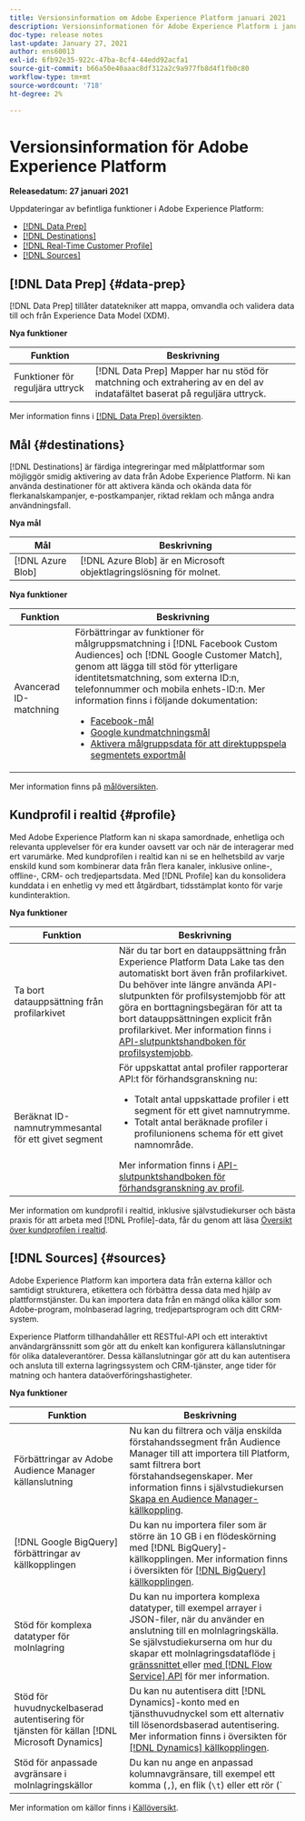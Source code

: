 ```yaml
---
title: Versionsinformation om Adobe Experience Platform januari 2021
description: Versionsinformationen för Adobe Experience Platform i januari 2021.
doc-type: release notes
last-update: January 27, 2021
author: ens60013
exl-id: 6fb92e35-922c-47ba-8cf4-44edd92acfa1
source-git-commit: b66a50e40aaac8df312a2c9a977fb8d4f1fb0c80
workflow-type: tm+mt
source-wordcount: '718'
ht-degree: 2%

---
```


# Versionsinformation för Adobe Experience Platform

**Releasedatum: 27 januari 2021**

Uppdateringar av befintliga funktioner i Adobe Experience Platform:

- [[!DNL Data Prep]](#data-prep)
- [[!DNL Destinations]](#destinations)
- [[!DNL Real-Time Customer Profile]](#profile)
- [[!DNL Sources]](#sources)

## [!DNL Data Prep] {#data-prep}

[!DNL Data Prep] tillåter datatekniker att mappa, omvandla och validera data till och från Experience Data Model (XDM).

**Nya funktioner**

| Funktion | Beskrivning |
| ------- | ----------- |
| Funktioner för reguljära uttryck | [!DNL Data Prep] Mapper har nu stöd för matchning och extrahering av en del av indatafältet baserat på reguljära uttryck. |

Mer information finns i [[!DNL Data Prep] översikten](../../data-prep/home.md).

## Mål  {#destinations}

[!DNL Destinations] är färdiga integreringar med målplattformar som möjliggör smidig aktivering av data från Adobe Experience Platform. Ni kan använda destinationer för att aktivera kända och okända data för flerkanalskampanjer, e-postkampanjer, riktad reklam och många andra användningsfall.

**Nya mål**

| Mål | Beskrivning |
| ----------- | ----------- |
| [!DNL Azure Blob] | [!DNL Azure Blob] är en Microsoft objektlagringslösning för molnet. |

**Nya funktioner**

| Funktion | Beskrivning |
| ------- | ----------- |
| Avancerad ID-matchning | Förbättringar av funktioner för målgruppsmatchning i [!DNL Facebook Custom Audiences] och [!DNL Google Customer Match], genom att lägga till stöd för ytterligare identitetsmatchning, som externa ID:n, telefonnummer och mobila enhets-ID:n. Mer information finns i följande dokumentation: <ul><li>[Facebook-mål](../../destinations/catalog/social/facebook.md)</li><li>[Google kundmatchningsmål](../../destinations/catalog/advertising/google-customer-match.md)</li><li>[Aktivera målgruppsdata för att direktuppspela segmentets exportmål](../../destinations/ui/activate-segment-streaming-destinations.md)</li></ul> |

Mer information finns på [målöversikten](../../destinations/home.md).

## Kundprofil i realtid {#profile}

Med Adobe Experience Platform kan ni skapa samordnade, enhetliga och relevanta upplevelser för era kunder oavsett var och när de interagerar med ert varumärke. Med kundprofilen i realtid kan ni se en helhetsbild av varje enskild kund som kombinerar data från flera kanaler, inklusive online-, offline-, CRM- och tredjepartsdata. Med [!DNL Profile] kan du konsolidera kunddata i en enhetlig vy med ett åtgärdbart, tidsstämplat konto för varje kundinteraktion.

**Nya funktioner**

| Funktion | Beskrivning |
| ------- | ----------- |
| Ta bort datauppsättning från profilarkivet | När du tar bort en datauppsättning från Experience Platform Data Lake tas den automatiskt bort även från profilarkivet. Du behöver inte längre använda API-slutpunkten för profilsystemjobb för att göra en borttagningsbegäran för att ta bort datauppsättningen explicit från profilarkivet. Mer information finns i [API-slutpunktshandboken för profilsystemjobb](../../profile/api/profile-system-jobs.md). |
| Beräknat ID-namnutrymmesantal för ett givet segment | För uppskattat antal profiler rapporterar API:t för förhandsgranskning nu:<ul><li>Totalt antal uppskattade profiler i ett segment för ett givet namnutrymme.</li><li>Totalt antal beräknade profiler i profilunionens schema för ett givet namnområde.</li></ul>Mer information finns i [API-slutpunktshandboken för förhandsgranskning av profil](../../profile/api/preview-sample-status.md). |

Mer information om kundprofil i realtid, inklusive självstudiekurser och bästa praxis för att arbeta med [!DNL Profile]-data, får du genom att läsa [Översikt över kundprofilen i realtid](../../profile/home.md).

## [!DNL Sources] {#sources}

Adobe Experience Platform kan importera data från externa källor och samtidigt strukturera, etikettera och förbättra dessa data med hjälp av plattformstjänster. Du kan importera data från en mängd olika källor som Adobe-program, molnbaserad lagring, tredjepartsprogram och ditt CRM-system.

Experience Platform tillhandahåller ett RESTful-API och ett interaktivt användargränssnitt som gör att du enkelt kan konfigurera källanslutningar för olika dataleverantörer. Dessa källanslutningar gör att du kan autentisera och ansluta till externa lagringssystem och CRM-tjänster, ange tider för matning och hantera dataöverföringshastigheter.

**Nya funktioner**

| Funktion | Beskrivning |
| ------- | ----------- |
| Förbättringar av Adobe Audience Manager källanslutning | Nu kan du filtrera och välja enskilda förstahandssegment från Audience Manager till att importera till Platform, samt filtrera bort förstahandsegenskaper. Mer information finns i självstudiekursen [Skapa en Audience Manager-källkoppling](../../sources/tutorials/ui/create/adobe-applications/audience-manager.md). |
| [!DNL Google BigQuery] förbättringar av källkopplingen | Du kan nu importera filer som är större än 10 GB i en flödeskörning med [!DNL BigQuery]-källkopplingen. Mer information finns i översikten för [[!DNL BigQuery] källkopplingen](../../sources/connectors/databases/bigquery.md). |
| Stöd för komplexa datatyper för molnlagring | Du kan nu importera komplexa datatyper, till exempel arrayer i JSON-filer, när du använder en anslutning till en molnlagringskälla. Se självstudiekurserna om hur du skapar ett molnlagringsdataflöde [ i gränssnittet ](../../sources/tutorials/ui/dataflow/batch/cloud-storage.md) eller [med  [!DNL Flow Service] API](../../sources/tutorials/api/collect/cloud-storage.md) för mer information. |
| Stöd för huvudnyckelbaserad autentisering för tjänsten för källan [!DNL Microsoft Dynamics] | Du kan nu autentisera ditt [!DNL Dynamics]-konto med en tjänsthuvudnyckel som ett alternativ till lösenordsbaserad autentisering. Mer information finns i översikten för [[!DNL Dynamics] källkopplingen](../../sources/connectors/crm/ms-dynamics.md). |
| Stöd för anpassade avgränsare i molnlagringskällor | Du kan nu ange en anpassad kolumnavgränsare, till exempel ett komma (`,`), en flik (`\t`) eller ett rör (`|`), för att samla in avgränsade filer i användargränssnittet. Mer information finns i självstudiekursen [Skapa ett dataflöde med en anslutning för molnlagringskälla](../../sources/tutorials/ui/dataflow/batch/cloud-storage.md) |

Mer information om källor finns i [Källöversikt](../../sources/home.md).
